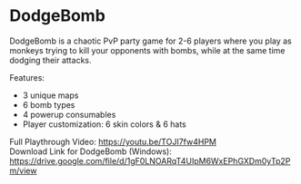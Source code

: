 # DodgeBomb

DodgeBomb is a chaotic PvP party game for 2-6 players where you play as monkeys trying to kill your opponents with bombs, while at the same time dodging their attacks.

Features:
- 3 unique maps
- 6 bomb types
- 4 powerup consumables
- Player customization: 6 skin colors & 6 hats

Full Playthrough Video: https://youtu.be/TOJI7fw4HPM  
Download Link for DodgeBomb (Windows): https://drive.google.com/file/d/1gF0LNOARqT4UIpM6WxEPhGXDm0yTp2Pm/view  
